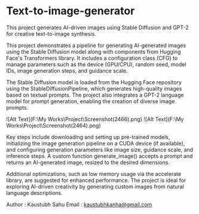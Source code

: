# Text-to-image-generator
This project generates AI-driven images using Stable Diffusion and GPT-2 for creative text-to-image synthesis.


This project demonstrates a pipeline for generating AI-generated images using the Stable Diffusion model along with components from Hugging Face's Transformers library. It includes a configuration class (CFG) to manage parameters such as the device (GPU/CPU), random seed, model IDs, image generation steps, and guidance scale.

The Stable Diffusion model is loaded from the Hugging Face repository using the StableDiffusionPipeline, which generates high-quality images based on textual prompts. The project also integrates a GPT-2 language model for prompt generation, enabling the creation of diverse image prompts.

![Alt Text](F:\My Works\Project\Screenshot(2466).png)
![Alt Text](F:\My Works\Project\Screenshot(2464).png)

Key steps include downloading and setting up pre-trained models, initializing the image generation pipeline on a CUDA device (if available), and configuring generation parameters like image size, guidance scale, and inference steps. A custom function generate_image() accepts a prompt and returns an AI-generated image, resized to the desired dimensions.

Additional optimizations, such as low memory usage via the accelerate library, are suggested for enhanced performance. The project is ideal for exploring AI-driven creativity by generating custom images from natural language descriptions.



Author : Kaustubh Sahu
Email : kaustubhkanha@gmail.com



